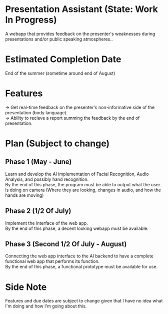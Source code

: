 # Presentation Assistant (State: Work In Progress)
A webapp that provides feedback on the presenter's weaknesses during presentations and/or public speaking atmospheres.. 

# Estimated Completion Date
End of the summer (sometime around end of August)

# Features
-> Get real-time feedback on the presenter's non-informative side of the presentation (body language). <br />
-> Ability to recieve a report summing the feedback by the end of presentation.<br />

# Plan (Subject to change)
## Phase 1 (May - June) 
Learn and develop the AI implementation of Facial Recognition, Audio Analysis, and possibly hand recognition. <br />
By the end of this phase, the program must be able to output what the user is doing on camera (Where they are looking, changes in audio, and how the hands are moving)

## Phase 2 (1/2 Of July)
Implement the interface of the web app. <br />
By the end of this phase, a decent looking webapp must be available.

## Phase 3 (Second 1/2 Of July - August)
Connecting the web app interface to the AI backend to have a complete functional web app that performs its function. <br />
By the end of this phase, a functional prototype must be available for use. 

# Side Note
Features and due dates are subject to change given that I have no idea what I'm doing and how I'm going about this.
